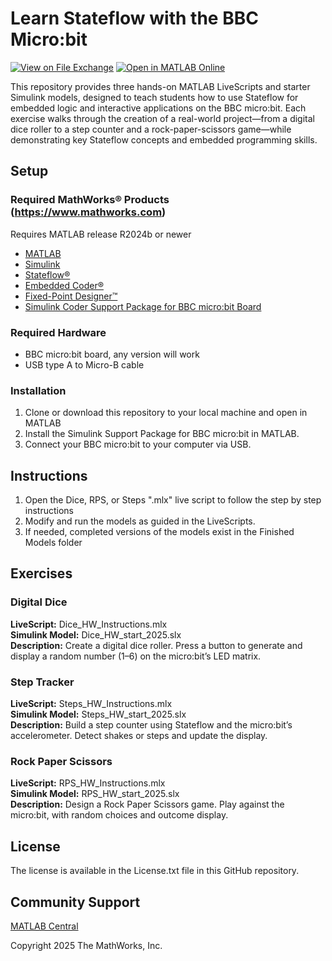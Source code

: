 # Learn Stateflow with the BBC Micro:bit

[![View <File Exchange Title> on File Exchange](https://www.mathworks.com/matlabcentral/images/matlab-file-exchange.svg)](https://www.mathworks.com/matlabcentral/fileexchange/####-file-exchange-title) [![Open in MATLAB Online](https://www.mathworks.com/images/responsive/global/open-in-matlab-online.svg)](https://matlab.mathworks.com/open/github/v1?repo=owner/title&project=title.prj&file=example.mlx) 
<!-- Add the "File Exchange" icon to the README if this repo also appears on File Exchange via the "Connect to GitHub" feature --> 
<!-- Add the "Open in MATLAB Online" icon to the README to open a particular file on MATLAB Online --> 

This repository provides three hands-on MATLAB LiveScripts and starter Simulink models, designed to teach students how to use Stateflow for embedded logic and interactive applications on the BBC micro:bit. Each exercise walks through the creation of a real-world project—from a digital dice roller to a step counter and a rock-paper-scissors game—while demonstrating key Stateflow concepts and embedded programming skills.

## Setup 

### Required MathWorks&reg; Products (https://www.mathworks.com)

Requires MATLAB release R2024b or newer
- [MATLAB](https://www.mathworks.com/products/matlab.html)
- [Simulink](https://www.mathworks.com/products/simulink.html)
- [Stateflow&reg;](https://www.mathworks.com/products/stateflow.html)
- [Embedded Coder&reg;](https://www.mathworks.com/products/embedded-coder.html)
- [Fixed-Point Designer&trade;](https://www.mathworks.com/products/fixed-point-designer.html)
- [Simulink Coder Support Package for BBC micro:bit Board](https://www.mathworks.com/matlabcentral/fileexchange/60273-simulink-coder-support-package-for-bbc-micro-bit-board)

### Required Hardware
- BBC micro:bit board, any version will work
- USB type A to Micro-B cable

### Installation
1. Clone or download this repository to your local machine and open in MATLAB
2. Install the Simulink Support Package for BBC micro:bit in MATLAB.
3. Connect your BBC micro:bit to your computer via USB.

## Instructions
1. Open the Dice, RPS, or Steps ".mlx" live script to follow the step by step instructions
2. Modify and run the models as guided in the LiveScripts.
3. If needed, completed versions of the models exist in the Finished Models folder

## Exercises 

### Digital Dice
**LiveScript:** Dice_HW_Instructions.mlx<br>
**Simulink Model:** Dice_HW_start_2025.slx<br>
**Description:** Create a digital dice roller. Press a button to generate and display a random number (1–6) on the micro:bit’s LED matrix.<br> 

### Step Tracker
**LiveScript:** Steps_HW_Instructions.mlx<br>
**Simulink Model:** Steps_HW_start_2025.slx<br>
**Description:** Build a step counter using Stateflow and the micro:bit’s accelerometer. Detect shakes or steps and update the display. <br>

### Rock Paper Scissors
**LiveScript:** RPS_HW_Instructions.mlx<br>
**Simulink Model:** RPS_HW_start_2025.slx<br>
**Description:** Design a Rock Paper Scissors game. Play against the micro:bit, with random choices and outcome display.<br>

## License
The license is available in the License.txt file in this GitHub repository.

## Community Support
[MATLAB Central](https://www.mathworks.com/matlabcentral)

Copyright 2025 The MathWorks, Inc.


